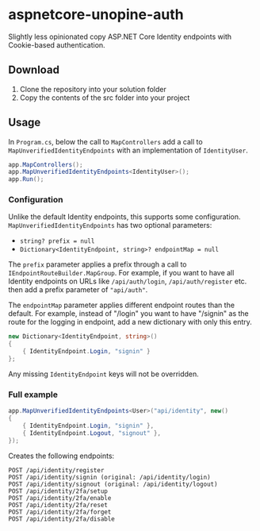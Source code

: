 # aspnetcore-unopine-auth
Slightly less opinionated copy ASP.NET Core Identity endpoints with Cookie-based authentication.

## Download

1. Clone the repository into your solution folder
2. Copy the contents of the src folder into your project

## Usage

In `Program.cs`, below the call to `MapControllers` add a call to `MapUnverifiedIdentityEndpoints` with an implementation of `IdentityUser`.

```c#
app.MapControllers();
app.MapUnverifiedIdentityEndpoints<IdentityUser>();
app.Run();
```

### Configuration

Unlike the default Identity endpoints, this supports some configuration. `MapUnverifiedIdentityEndpoints` has two optional parameters:

- `string? prefix = null`
- `Dictionary<IdentityEndpoint, string>? endpointMap = null`

The `prefix` parameter applies a prefix through a call to `IEndpointRouteBuilder.MapGroup`. For example, if you want to have all Identity endpoints on URLs like `/api/auth/login`, `/api/auth/register` etc. then add a prefix parameter of `"api/auth"`.

The `endpointMap` parameter applies different endpoint routes than the default. For example, instead of "/login" you want to have "/signin" as the route for the logging in endpoint, add a new dictionary with only this entry.

```c#
new Dictionary<IdentityEndpoint, string>()
{
	{ IdentityEndpoint.Login, "signin" }
};
```

Any missing `IdentityEndpoint` keys will not be overridden.

### Full example

```c#
app.MapUnverifiedIdentityEndpoints<User>("api/identity", new()
{
    { IdentityEndpoint.Login, "signin" },
    { IdentityEndpoint.Logout, "signout" },
});
```

Creates the following endpoints:

```
POST /api/identity/register
POST /api/identity/signin (original: /api/identity/login)
POST /api/identity/signout (original: /api/identity/logout)
POST /api/identity/2fa/setup
POST /api/identity/2fa/enable
POST /api/identity/2fa/reset
POST /api/identity/2fa/forget
POST /api/identity/2fa/disable
```